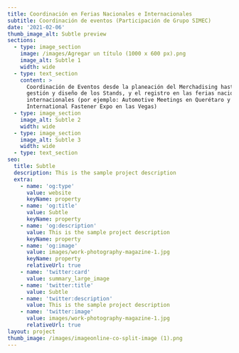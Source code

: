 ```yaml
---
title: Coordinación en Ferias Nacionales e Internacionales
subtitle: Coordinación de eventos (Participación de Grupo SIMEC)
date: '2021-02-06'
thumb_image_alt: Subtle preview
sections:
  - type: image_section
    image: /images/Agregar un título (1000 x 600 px).png
    image_alt: Subtle 1
    width: wide
  - type: text_section
    content: >
      Coordinación de Eventos desde la planeación del Merchadising hasta la
      gestión y diseño de los Stands, y el registro en las ferias nacionales e
      internacionales (por ejemplo: Automotive Meetings en Querétaro y la
      International Fastener Expo en las Vegas)
  - type: image_section
    image_alt: Subtle 2
    width: wide
  - type: image_section
    image_alt: Subtle 3
    width: wide
  - type: text_section
seo:
  title: Subtle
  description: This is the sample project description
  extra:
    - name: 'og:type'
      value: website
      keyName: property
    - name: 'og:title'
      value: Subtle
      keyName: property
    - name: 'og:description'
      value: This is the sample project description
      keyName: property
    - name: 'og:image'
      value: images/work-photography-magazine-1.jpg
      keyName: property
      relativeUrl: true
    - name: 'twitter:card'
      value: summary_large_image
    - name: 'twitter:title'
      value: Subtle
    - name: 'twitter:description'
      value: This is the sample project description
    - name: 'twitter:image'
      value: images/work-photography-magazine-1.jpg
      relativeUrl: true
layout: project
thumb_image: /images/imageonline-co-split-image (1).png
---
```

